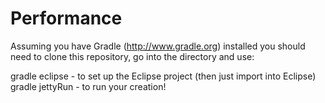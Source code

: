 # Performance

Assuming you have Gradle (http://www.gradle.org) installed you should need to clone this repository, go into the directory and use: 

gradle eclipse - to set up the Eclipse project (then just import into Eclipse)
gradle jettyRun - to run your creation!
